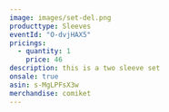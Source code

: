 ```yaml
---
image: images/set-del.png
producttype: Sleeves
eventId: "O-dvjHAX5"
pricings:
  - quantity: 1
    price: 46
description: this is a two sleeve set
onsale: true
asin: s-MgLPFsX3w
merchandise: comiket
---
```


